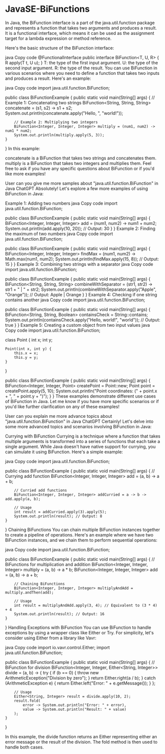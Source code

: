 # JavaSE-BiFunctions

In Java, the BiFunction interface is a part of the java.util.function package and represents a function that takes two arguments and produces a result. It is a functional interface, which means it can be used as the assignment target for a lambda expression or method reference.

Here's the basic structure of the BiFunction interface:

java
Copy code
@FunctionalInterface
public interface BiFunction<T, U, R> {
    R apply(T t, U u);
}
T: the type of the first input argument.
U: the type of the second input argument.
R: the type of the result.
You can use BiFunction in various scenarios where you need to define a function that takes two inputs and produces a result. Here's an example:

java
Copy code
import java.util.function.BiFunction;

public class BiFunctionExample {
    public static void main(String[] args) {
        // Example 1: Concatenating two strings
        BiFunction<String, String, String> concatenate = (s1, s2) -> s1 + s2;
        System.out.println(concatenate.apply("Hello, ", "world!"));

        // Example 2: Multiplying two integers
        BiFunction<Integer, Integer, Integer> multiply = (num1, num2) -> num1 * num2;
        System.out.println(multiply.apply(5, 3));
    }
}
In this example:

concatenate is a BiFunction that takes two strings and concatenates them.
multiply is a BiFunction that takes two integers and multiplies them.
Feel free to ask if you have any specific questions about BiFunction or if you'd like more examples!




User
can you give me more samples about "java.util.function.BiFunction" in Java
ChatGPT
Absolutely! Let's explore a few more examples of using BiFunction in Java:

Example 1: Adding two numbers
java
Copy code
import java.util.function.BiFunction;

public class BiFunctionExample {
    public static void main(String[] args) {
        BiFunction<Integer, Integer, Integer> add = (num1, num2) -> num1 + num2;
        System.out.println(add.apply(10, 20)); // Output: 30
    }
}
Example 2: Finding the maximum of two numbers
java
Copy code
import java.util.function.BiFunction;

public class BiFunctionExample {
    public static void main(String[] args) {
        BiFunction<Integer, Integer, Integer> findMax = (num1, num2) -> Math.max(num1, num2);
        System.out.println(findMax.apply(15, 8)); // Output: 15
    }
}
Example 3: Combining two strings with a separator
java
Copy code
import java.util.function.BiFunction;

public class BiFunctionExample {
    public static void main(String[] args) {
        BiFunction<String, String, String> combineWithSeparator = (str1, str2) -> str1 + " | " + str2;
        System.out.println(combineWithSeparator.apply("Apple", "Orange")); // Output: Apple | Orange
    }
}
Example 4: Checking if one string contains another
java
Copy code
import java.util.function.BiFunction;

public class BiFunctionExample {
    public static void main(String[] args) {
        BiFunction<String, String, Boolean> containsCheck = String::contains;
        System.out.println(containsCheck.apply("Hello, world!", "world")); // Output: true
    }
}
Example 5: Creating a custom object from two input values
java
Copy code
import java.util.function.BiFunction;

class Point {
    int x;
    int y;

    Point(int x, int y) {
        this.x = x;
        this.y = y;
    }
}

public class BiFunctionExample {
    public static void main(String[] args) {
        BiFunction<Integer, Integer, Point> createPoint = Point::new;
        Point point = createPoint.apply(5, 10);
        System.out.println("Point coordinates: (" + point.x + ", " + point.y + ")");
    }
}
These examples demonstrate different use cases of BiFunction in Java. Let me know if you have more specific scenarios or if you'd like further clarification on any of these examples!




User
can you explain me more advance topics about "java.util.function.BiFunction" in Java
ChatGPT
Certainly! Let's delve into some more advanced topics and scenarios involving BiFunction in Java:

Currying with BiFunction
Currying is a technique where a function that takes multiple arguments is transformed into a series of functions that each take a single argument. While Java doesn't have native support for currying, you can simulate it using BiFunction. Here's a simple example:

java
Copy code
import java.util.function.BiFunction;

public class BiFunctionExample {
    public static void main(String[] args) {
        // Currying add function
        BiFunction<Integer, Integer, Integer> add = (a, b) -> a + b;
        
        // Curried add functions
        BiFunction<Integer, Integer, Integer> addCurried = a -> b -> add.apply(a, b);
        
        // Usage
        int result = addCurried.apply(3).apply(5);
        System.out.println(result); // Output: 8
    }
}
Chaining BiFunctions
You can chain multiple BiFunction instances together to create a pipeline of operations. Here's an example where we have two BiFunction instances, and we chain them to perform sequential operations:

java
Copy code
import java.util.function.BiFunction;

public class BiFunctionExample {
    public static void main(String[] args) {
        // BiFunctions for multiplication and addition
        BiFunction<Integer, Integer, Integer> multiply = (a, b) -> a * b;
        BiFunction<Integer, Integer, Integer> add = (a, b) -> a + b;
        
        // Chaining BiFunctions
        BiFunction<Integer, Integer, Integer> multiplyAndAdd = multiply.andThen(add);
        
        // Usage
        int result = multiplyAndAdd.apply(3, 4); // Equivalent to (3 * 4) + 4
        System.out.println(result); // Output: 16
    }
}
Handling Exceptions with BiFunction
You can use BiFunction to handle exceptions by using a wrapper class like Either or Try. For simplicity, let's consider using Either from a library like Vavr:

java
Copy code
import io.vavr.control.Either;
import java.util.function.BiFunction;

public class BiFunctionExample {
    public static void main(String[] args) {
        // BiFunction for division
        BiFunction<Integer, Integer, Either<String, Integer>> divide = (a, b) -> {
            try {
                if (b == 0) {
                    throw new ArithmeticException("Division by zero");
                }
                return Either.right(a / b);
            } catch (ArithmeticException e) {
                return Either.left("Error: " + e.getMessage());
            }
        };

        // Usage
        Either<String, Integer> result = divide.apply(10, 2);
        result.fold(
            error -> System.out.println("Error: " + error),
            value -> System.out.println("Result: " + value)
        );
    }
}

In this example, the divide function returns an Either representing either an error message or the result of the division. The fold method is then used to handle both cases.

